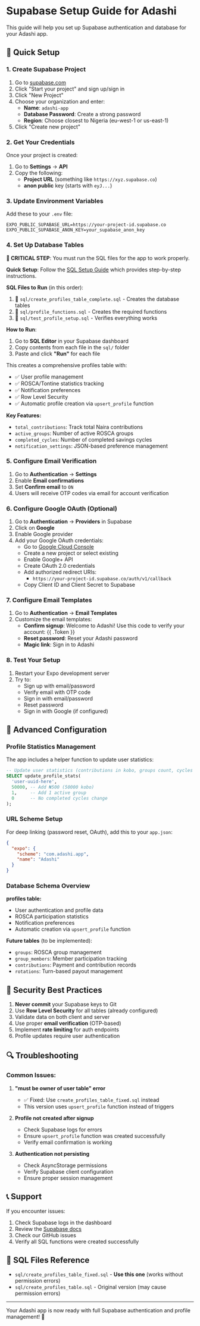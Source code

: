 # Supabase Setup Guide for Adashi

This guide will help you set up Supabase authentication and database for your Adashi app.

## 🚀 Quick Setup

### 1. Create Supabase Project

1. Go to [supabase.com](https://supabase.com)
2. Click "Start your project" and sign up/sign in
3. Click "New Project"
4. Choose your organization and enter:
   - **Name**: `adashi-app`
   - **Database Password**: Create a strong password
   - **Region**: Choose closest to Nigeria (eu-west-1 or us-east-1)
5. Click "Create new project"

### 2. Get Your Credentials

Once your project is created:

1. Go to **Settings** → **API**
2. Copy the following:
   - **Project URL** (something like `https://xyz.supabase.co`)
   - **anon public** key (starts with `eyJ...`)

### 3. Update Environment Variables

Add these to your `.env` file:

```env
EXPO_PUBLIC_SUPABASE_URL=https://your-project-id.supabase.co
EXPO_PUBLIC_SUPABASE_ANON_KEY=your_supabase_anon_key
```

### 4. Set Up Database Tables

**🚨 CRITICAL STEP**: You must run the SQL files for the app to work properly.

**Quick Setup**: Follow the [SQL Setup Guide](./sql/README.md) which provides step-by-step instructions.

**SQL Files to Run** (in this order):
1. 📁 `sql/create_profiles_table_complete.sql` - Creates the database tables
2. 📁 `sql/profile_functions.sql` - Creates the required functions  
3. 📁 `sql/test_profile_setup.sql` - Verifies everything works

**How to Run**:
1. Go to **SQL Editor** in your Supabase dashboard
2. Copy contents from each file in the `sql/` folder
3. Paste and click **"Run"** for each file

This creates a comprehensive profiles table with:
- ✅ User profile management
- ✅ ROSCA/Tontine statistics tracking
- ✅ Notification preferences
- ✅ Row Level Security
- ✅ Automatic profile creation via `upsert_profile` function

**Key Features:**
- `total_contributions`: Track total Naira contributions
- `active_groups`: Number of active ROSCA groups
- `completed_cycles`: Number of completed savings cycles
- `notification_settings`: JSON-based preference management

### 5. Configure Email Verification

1. Go to **Authentication** → **Settings**
2. Enable **Email confirmations**
3. Set **Confirm email** to `ON`
4. Users will receive OTP codes via email for account verification

### 6. Configure Google OAuth (Optional)

1. Go to **Authentication** → **Providers** in Supabase
2. Click on **Google**
3. Enable Google provider
4. Add your Google OAuth credentials:
   - Go to [Google Cloud Console](https://console.cloud.google.com)
   - Create a new project or select existing
   - Enable Google+ API
   - Create OAuth 2.0 credentials
   - Add authorized redirect URIs:
     - `https://your-project-id.supabase.co/auth/v1/callback`
   - Copy Client ID and Client Secret to Supabase

### 7. Configure Email Templates

1. Go to **Authentication** → **Email Templates**
2. Customize the email templates:
   - **Confirm signup**: Welcome to Adashi! Use this code to verify your account: {{ .Token }}
   - **Reset password**: Reset your Adashi password
   - **Magic link**: Sign in to Adashi

### 8. Test Your Setup

1. Restart your Expo development server
2. Try to:
   - Sign up with email/password
   - Verify email with OTP code
   - Sign in with email/password
   - Reset password
   - Sign in with Google (if configured)

## 🔧 Advanced Configuration

### Profile Statistics Management

The app includes a helper function to update user statistics:

```sql
-- Update user statistics (contributions in kobo, groups count, cycles count)
SELECT update_profile_stats(
  'user-uuid-here',
  50000, -- Add ₦500 (50000 kobo)
  1,     -- Add 1 active group  
  0      -- No completed cycles change
);
```

### URL Scheme Setup

For deep linking (password reset, OAuth), add this to your `app.json`:

```json
{
  "expo": {
    "scheme": "com.adashi.app",
    "name": "Adashi"
  }
}
```

### Database Schema Overview

**profiles table:**
- User authentication and profile data
- ROSCA participation statistics
- Notification preferences
- Automatic creation via `upsert_profile` function

**Future tables** (to be implemented):
- `groups`: ROSCA group management
- `group_members`: Member participation tracking
- `contributions`: Payment and contribution records
- `rotations`: Turn-based payout management

## 🚨 Security Best Practices

1. **Never commit** your Supabase keys to Git
2. Use **Row Level Security** for all tables (already configured)
3. Validate data on both client and server
4. Use proper **email verification** (OTP-based)
5. Implement **rate limiting** for auth endpoints
6. Profile updates require user authentication

## 🔍 Troubleshooting

### Common Issues:

1. **"must be owner of user table" error**
   - ✅ Fixed: Use `create_profiles_table_fixed.sql` instead
   - This version uses `upsert_profile` function instead of triggers

2. **Profile not created after signup**
   - Check Supabase logs for errors
   - Ensure `upsert_profile` function was created successfully
   - Verify email confirmation is working

3. **Authentication not persisting**
   - Check AsyncStorage permissions
   - Verify Supabase client configuration
   - Ensure proper session management

## 📞 Support

If you encounter issues:
1. Check Supabase logs in the dashboard
2. Review the [Supabase docs](https://supabase.com/docs)
3. Check our GitHub issues
4. Verify all SQL functions were created successfully

## 📁 SQL Files Reference

- `sql/create_profiles_table_fixed.sql` - **Use this one** (works without permission errors)
- `sql/create_profiles_table.sql` - Original version (may cause permission errors)

---

Your Adashi app is now ready with full Supabase authentication and profile management! 🎉
